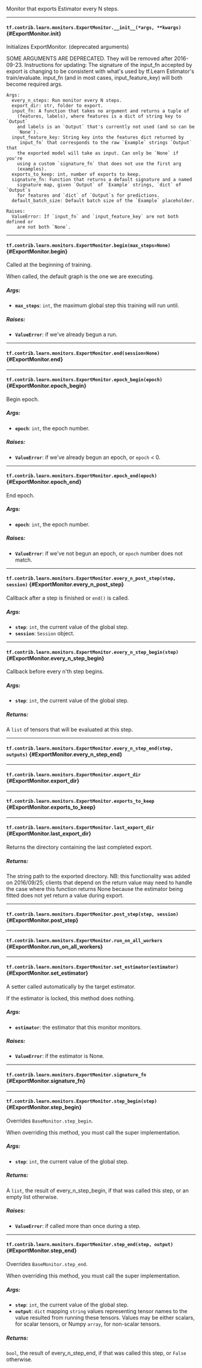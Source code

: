 Monitor that exports Estimator every N steps.
- - -

#### `tf.contrib.learn.monitors.ExportMonitor.__init__(*args, **kwargs)` {#ExportMonitor.__init__}

Initializes ExportMonitor. (deprecated arguments)

SOME ARGUMENTS ARE DEPRECATED. They will be removed after 2016-09-23.
Instructions for updating:
The signature of the input_fn accepted by export is changing to be consistent with what's used by tf.Learn Estimator's train/evaluate. input_fn (and in most cases, input_feature_key) will both become required args.

    Args:
      every_n_steps: Run monitor every N steps.
      export_dir: str, folder to export.
      input_fn: A function that takes no argument and returns a tuple of
        (features, labels), where features is a dict of string key to `Output`
        and labels is an `Output` that's currently not used (and so can be
        `None`).
      input_feature_key: String key into the features dict returned by
        `input_fn` that corresponds to the raw `Example` strings `Output` that
        the exported model will take as input. Can only be `None` if you're
        using a custom `signature_fn` that does not use the first arg
        (examples).
      exports_to_keep: int, number of exports to keep.
      signature_fn: Function that returns a default signature and a named
        signature map, given `Output` of `Example` strings, `dict` of `Output`s
        for features and `dict` of `Output`s for predictions.
      default_batch_size: Default batch size of the `Example` placeholder.

    Raises:
      ValueError: If `input_fn` and `input_feature_key` are not both defined or
        are not both `None`.


- - -

#### `tf.contrib.learn.monitors.ExportMonitor.begin(max_steps=None)` {#ExportMonitor.begin}

Called at the beginning of training.

When called, the default graph is the one we are executing.

##### Args:


*  <b>`max_steps`</b>: `int`, the maximum global step this training will run until.

##### Raises:


*  <b>`ValueError`</b>: if we've already begun a run.


- - -

#### `tf.contrib.learn.monitors.ExportMonitor.end(session=None)` {#ExportMonitor.end}




- - -

#### `tf.contrib.learn.monitors.ExportMonitor.epoch_begin(epoch)` {#ExportMonitor.epoch_begin}

Begin epoch.

##### Args:


*  <b>`epoch`</b>: `int`, the epoch number.

##### Raises:


*  <b>`ValueError`</b>: if we've already begun an epoch, or `epoch` < 0.


- - -

#### `tf.contrib.learn.monitors.ExportMonitor.epoch_end(epoch)` {#ExportMonitor.epoch_end}

End epoch.

##### Args:


*  <b>`epoch`</b>: `int`, the epoch number.

##### Raises:


*  <b>`ValueError`</b>: if we've not begun an epoch, or `epoch` number does not match.


- - -

#### `tf.contrib.learn.monitors.ExportMonitor.every_n_post_step(step, session)` {#ExportMonitor.every_n_post_step}

Callback after a step is finished or `end()` is called.

##### Args:


*  <b>`step`</b>: `int`, the current value of the global step.
*  <b>`session`</b>: `Session` object.


- - -

#### `tf.contrib.learn.monitors.ExportMonitor.every_n_step_begin(step)` {#ExportMonitor.every_n_step_begin}

Callback before every n'th step begins.

##### Args:


*  <b>`step`</b>: `int`, the current value of the global step.

##### Returns:

  A `list` of tensors that will be evaluated at this step.


- - -

#### `tf.contrib.learn.monitors.ExportMonitor.every_n_step_end(step, outputs)` {#ExportMonitor.every_n_step_end}




- - -

#### `tf.contrib.learn.monitors.ExportMonitor.export_dir` {#ExportMonitor.export_dir}




- - -

#### `tf.contrib.learn.monitors.ExportMonitor.exports_to_keep` {#ExportMonitor.exports_to_keep}




- - -

#### `tf.contrib.learn.monitors.ExportMonitor.last_export_dir` {#ExportMonitor.last_export_dir}

Returns the directory containing the last completed export.

##### Returns:

  The string path to the exported directory. NB: this functionality was
  added on 2016/09/25; clients that depend on the return value may need
  to handle the case where this function returns None because the
  estimator being fitted does not yet return a value during export.


- - -

#### `tf.contrib.learn.monitors.ExportMonitor.post_step(step, session)` {#ExportMonitor.post_step}




- - -

#### `tf.contrib.learn.monitors.ExportMonitor.run_on_all_workers` {#ExportMonitor.run_on_all_workers}




- - -

#### `tf.contrib.learn.monitors.ExportMonitor.set_estimator(estimator)` {#ExportMonitor.set_estimator}

A setter called automatically by the target estimator.

If the estimator is locked, this method does nothing.

##### Args:


*  <b>`estimator`</b>: the estimator that this monitor monitors.

##### Raises:


*  <b>`ValueError`</b>: if the estimator is None.


- - -

#### `tf.contrib.learn.monitors.ExportMonitor.signature_fn` {#ExportMonitor.signature_fn}




- - -

#### `tf.contrib.learn.monitors.ExportMonitor.step_begin(step)` {#ExportMonitor.step_begin}

Overrides `BaseMonitor.step_begin`.

When overriding this method, you must call the super implementation.

##### Args:


*  <b>`step`</b>: `int`, the current value of the global step.

##### Returns:

  A `list`, the result of every_n_step_begin, if that was called this step,
  or an empty list otherwise.

##### Raises:


*  <b>`ValueError`</b>: if called more than once during a step.


- - -

#### `tf.contrib.learn.monitors.ExportMonitor.step_end(step, output)` {#ExportMonitor.step_end}

Overrides `BaseMonitor.step_end`.

When overriding this method, you must call the super implementation.

##### Args:


*  <b>`step`</b>: `int`, the current value of the global step.
*  <b>`output`</b>: `dict` mapping `string` values representing tensor names to
    the value resulted from running these tensors. Values may be either
    scalars, for scalar tensors, or Numpy `array`, for non-scalar tensors.

##### Returns:

  `bool`, the result of every_n_step_end, if that was called this step,
  or `False` otherwise.



